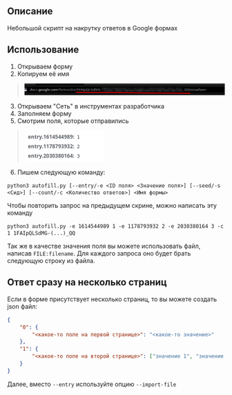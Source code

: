 ## Описание
Небольшой скрипт на накрутку ответов в Google формах

## Использование
1. Открываем форму
2. Копируем её имя
> ![Местоположение имени формы](readme/screenshot_1.png)
3. Открываем "Сеть" в инструментах разработчика
4. Заполняем форму
5. Смотрим поля, которые отправились 
> ![Пример полей](readme/screenshot_0.png)
6. Пишем следующую команду:
```
python3 autofill.py [--entry/-e <ID поля> <Значение поля>] [--seed/-s <Сид>] [--count/-c <Количество ответов>] <Имя формы>
```
Чтобы повторить запрос на предыдущем скрине, можно написать эту команду
```
python3 autofill.py -e 1614544989 1 -e 1178793932 2 -e 2030380164 3 -c 1 1FAIpQLSdMG-(...)_QQ
```

Так же в качестве значения поля вы можете использовать файл, написав
`FILE:filename`. Для каждого запроса оно будет брать следующую строку из файла.

## Ответ сразу на несколько страниц
Если в форме присутствует несколько страниц, то вы можете создать json файл:

```json
{
    "0": {
        "<какое-то поле на первой странице>": "<какое-то значение>"
    },
    "1": {
        "<какое-то поле на второй странице>": ["значение 1", "значение 2", "значение 3"]
    }
}
```

Далее, вместо `--entry` используйте опцию `--import-file`